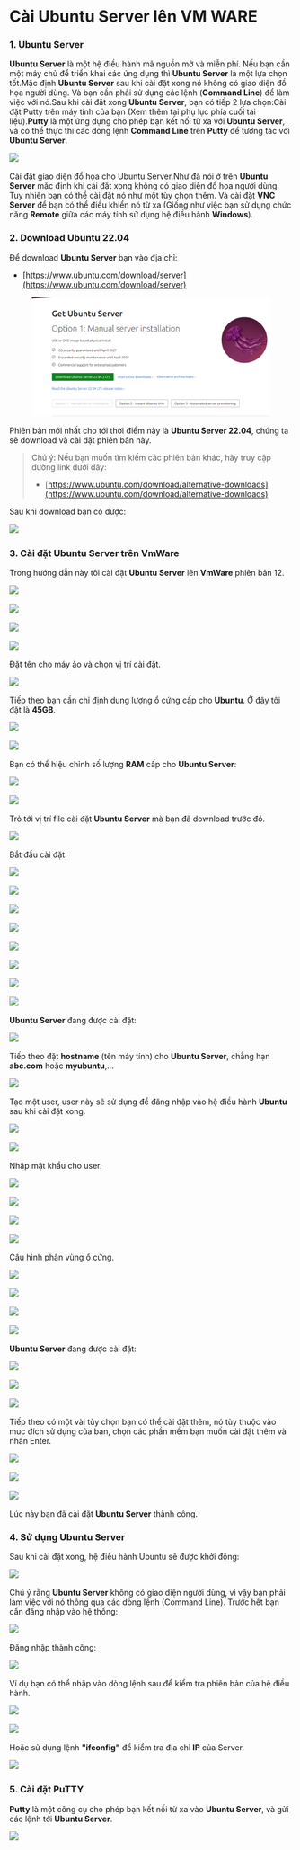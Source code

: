 # Cài Ubuntu Server lên VM WARE

### 1. Ubuntu Server

**Ubuntu Server** là một hệ điều hành mã nguồn mở và miễn phí. Nếu bạn cần một máy chủ để triển khai các ứng dụng thì **Ubuntu Server** là một lựa chọn tốt.Mặc định **Ubuntu Server** sau khi cài đặt xong nó không có giao diện đồ họa người dùng. Và bạn cần phải sử dụng các lệnh (**Command Line**) để làm việc với nó.Sau khi cài đặt xong **Ubuntu Server**, bạn có tiếp 2 lựa chọn:Cài đặt Putty trên máy tính của bạn (Xem thêm tại phụ lục phía cuối tài liệu).**Putty** là một ứng dụng cho phép bạn kết nối từ xa với **Ubuntu Server**, và có thể thực thi các dòng lệnh **Command Line** trên **Putty** để tương tác với **Ubuntu Server**.

![](https://s1.o7planning.com/web-rs/web-image/vi/arf-1088850-vi.webp)

Cài đặt giao diện đồ họa cho Ubuntu Server.Như đã nói ở trên **Ubuntu Server** mặc định khi cài đặt xong không có giao diện đồ họa người dùng. Tuy nhiên bạn có thể cài đặt nó như một tùy chọn thêm. Và cài đặt **VNC Server** để bạn có thể điều khiển nó từ xa (Giống như việc bạn sử dụng chức năng **Remote** giữa các máy tính sử dụng hệ điều hành **Windows**).

### 2. Download Ubuntu 22.04

Để download **Ubuntu Server** bạn vào địa chỉ:

* [https://www.ubuntu.com/download/server](https://www.ubuntu.com/download/server)

<figure><img src="../.gitbook/assets/image.png" alt=""><figcaption></figcaption></figure>

Phiên bản mới nhất cho tới thời điểm này là **Ubuntu Server 22.04**, chúng ta sẽ download và cài đặt phiên bản này.

> Chú ý: Nếu bạn muốn tìm kiếm các phiên bản khác, hãy truy cập đường link dưới đây:
>
> * [https://www.ubuntu.com/download/alternative-downloads](https://www.ubuntu.com/download/alternative-downloads)

Sau khi download bạn có được:

![](https://s1.o7planning.com/web-rs/web-image/vi/arf-1088889-vi.webp)

### 3. Cài đặt Ubuntu Server trên VmWare

Trong hướng dẫn này tôi cài đặt **Ubuntu Server** lên **VmWare** phiên bản 12.

![](https://s1.o7planning.com/web-rs/web-image/vi/arf-1088903-vi.webp)

![](https://s1.o7planning.com/web-rs/web-image/vi/arf-1088904-vi.webp)

![](https://s1.o7planning.com/web-rs/web-image/vi/arf-1088905-vi.webp)

![](https://s1.o7planning.com/web-rs/web-image/vi/arf-1088906-vi.webp)

Đặt tên cho máy ảo và chọn vị trí cài đặt.

![](https://s1.o7planning.com/web-rs/web-image/vi/arf-1088912-vi.webp)

Tiếp theo bạn cần chỉ định dung lượng ổ cứng cấp cho **Ubuntu**. Ở đây tôi đặt là **45GB**.

![](https://s1.o7planning.com/web-rs/web-image/vi/arf-1088918-vi.webp)

![](https://s1.o7planning.com/web-rs/web-image/vi/arf-1088919-vi.webp)

Bạn có thể hiệu chỉnh số lượng **RAM** cấp cho **Ubuntu Server**:

![](https://s1.o7planning.com/web-rs/web-image/vi/arf-1088925-vi.webp)

![](https://s1.o7planning.com/web-rs/web-image/vi/arf-1088926-vi.webp)

Trỏ tới vị trí file cài đặt **Ubuntu Server** mà bạn đã download trước đó.

![](https://s1.o7planning.com/web-rs/web-image/vi/arf-1088932-vi.webp)

Bắt đầu cài đặt:

![](https://s1.o7planning.com/web-rs/web-image/vi/arf-1088938-vi.webp)

![](https://s1.o7planning.com/web-rs/web-image/vi/arf-1088939-vi.webp)

![](https://s1.o7planning.com/web-rs/web-image/vi/arf-1088940-vi.webp)

![](https://s1.o7planning.com/web-rs/web-image/vi/arf-1088941-vi.webp)

![](https://s1.o7planning.com/web-rs/web-image/vi/arf-1088942-vi.webp)

![](https://s1.o7planning.com/web-rs/web-image/vi/arf-1088943-vi.webp)

![](https://s1.o7planning.com/web-rs/web-image/vi/arf-1088944-vi.webp)

![](https://s1.o7planning.com/web-rs/web-image/vi/arf-1088945-vi.webp)

**Ubuntu Server** đang được cài đặt:

![](https://s1.o7planning.com/web-rs/web-image/vi/arf-1088951-vi.webp)

Tiếp theo đặt **hostname** (tên máy tính) cho **Ubuntu Server**, chẳng hạn **abc.com** hoặc **myubuntu**,...

![](https://s1.o7planning.com/web-rs/web-image/vi/arf-1088957-vi.webp)

Tạo một user, user này sẽ sử dụng để đăng nhập vào hệ điều hành **Ubuntu** sau khi cài đặt xong.

![](https://s1.o7planning.com/web-rs/web-image/vi/arf-1088963-vi.webp)

![](https://s1.o7planning.com/web-rs/web-image/vi/arf-1088964-vi.webp)

Nhập mật khẩu cho user.

![](https://s1.o7planning.com/web-rs/web-image/vi/arf-1088970-vi.webp)

![](https://s1.o7planning.com/web-rs/web-image/vi/arf-1088971-vi.webp)

![](https://s1.o7planning.com/web-rs/web-image/vi/arf-1088972-vi.webp)

![](https://s1.o7planning.com/web-rs/web-image/vi/arf-1088973-vi.webp)

Cấu hình phân vùng ổ cứng.

![](https://s1.o7planning.com/web-rs/web-image/vi/arf-1088979-vi.webp)

![](https://s1.o7planning.com/web-rs/web-image/vi/arf-1088980-vi.webp)

![](https://s1.o7planning.com/web-rs/web-image/vi/arf-1088981-vi.webp)

![](https://s1.o7planning.com/web-rs/web-image/vi/arf-1088982-vi.webp)

**Ubuntu Server** đang được cài đặt:

![](https://s1.o7planning.com/web-rs/web-image/vi/arf-1088988-vi.webp)

![](https://s1.o7planning.com/web-rs/web-image/vi/arf-1088989-vi.webp)

![](https://s1.o7planning.com/web-rs/web-image/vi/arf-1088990-vi.webp)

Tiếp theo có một vài tùy chọn bạn có thể cài đặt thêm, nó tùy thuộc vào muc đích sử dụng của bạn, chọn các phần mềm bạn muốn cài đặt thêm và nhấn Enter.

![](https://s1.o7planning.com/web-rs/web-image/vi/arf-1088996-vi.webp)

![](https://s1.o7planning.com/web-rs/web-image/vi/arf-1088997-vi.webp)

![](https://s1.o7planning.com/web-rs/web-image/vi/arf-1088998-vi.webp)

Lúc này bạn đã cài đặt **Ubuntu Server** thành công.

### 4. Sử dụng Ubuntu Server

Sau khi cài đặt xong, hệ điều hành Ubuntu sẽ được khởi động:

![](https://s1.o7planning.com/web-rs/web-image/vi/arf-1089017-vi.webp)

Chú ý rằng **Ubuntu Server** không có giao diện người dùng, vì vậy bạn phải làm việc với nó thông qua các dòng lệnh (Command Line). Trước hết bạn cần đăng nhập vào hệ thống:

![](https://s1.o7planning.com/web-rs/web-image/vi/arf-1089023-vi.webp)

Đăng nhập thành công:

![](https://s1.o7planning.com/web-rs/web-image/vi/arf-1089029-vi.webp)

Ví dụ bạn có thể nhập vào dòng lệnh sau để kiểm tra phiên bản của hệ điều hành.

![](https://s1.o7planning.com/web-rs/web-image/vi/arf-1089035-vi.webp)

![](https://s1.o7planning.com/web-rs/web-image/vi/arf-1089036-vi.webp)

Hoặc sử dụng lệnh **"ifconfig"** để kiểm tra địa chỉ **IP** của Server.

![](https://s1.o7planning.com/web-rs/web-image/vi/arf-1089042-vi.webp)

### 5. Cài đặt PuTTY

**Putty** là một công cụ cho phép bạn kết nối từ xa vào **Ubuntu Server**, và gửi các lệnh tới **Ubuntu Server**.

![](https://s1.o7planning.com/web-rs/web-image/vi/arf-1089054-vi.webp)
